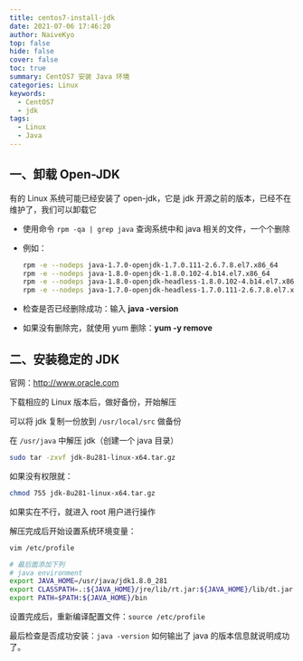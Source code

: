 ```yaml
---
title: centos7-install-jdk
date: 2021-07-06 17:46:20
author: NaiveKyo
top: false
hide: false
cover: false
toc: true
summary: CentOS7 安装 Java 环境
categories: Linux
keywords: 
  - CentOS7
  - jdk
tags:
  - Linux
  - Java
---
```




## 一、卸载 Open-JDK

有的 Linux 系统可能已经安装了 open-jdk，它是 jdk 开源之前的版本，已经不在维护了，我们可以卸载它



- 使用命令 `rpm -qa | grep java` 查询系统中和 java 相关的文件，一个个删除

- 例如：

  ```bash
  rpm -e --nodeps java-1.7.0-openjdk-1.7.0.111-2.6.7.8.el7.x86_64
  rpm -e --nodeps java-1.8.0-openjdk-1.8.0.102-4.b14.el7.x86_64
  rpm -e --nodeps java-1.8.0-openjdk-headless-1.8.0.102-4.b14.el7.x86_64
  rpm -e --nodeps java-1.7.0-openjdk-headless-1.7.0.111-2.6.7.8.el7.x86_64
  ```

- 检查是否已经删除成功：输入 **java -version**

- 如果没有删除完，就使用 yum 删除：**yum -y remove**



## 二、安装稳定的 JDK

官网：http://www.oracle.com

下载相应的 Linux 版本后，做好备份，开始解压

可以将 jdk 复制一份放到 `/usr/local/src` 做备份

在 `/usr/java` 中解压 jdk（创建一个 java 目录）

```bash
sudo tar -zxvf jdk-8u281-linux-x64.tar.gz
```

如果没有权限就：

```bash
chmod 755 jdk-8u281-linux-x64.tar.gz
```

如果实在不行，就进入 root 用户进行操作

解压完成后开始设置系统环境变量：

```bash
vim /etc/profile

# 最后面添加下列
# java environment
export JAVA_HOME=/usr/java/jdk1.8.0_281
export CLASSPATH=.:${JAVA_HOME}/jre/lib/rt.jar:${JAVA_HOME}/lib/dt.jar:${JAVA_HOME}/lib/tools.jar
export PATH=$PATH:${JAVA_HOME}/bin
```

设置完成后，重新编译配置文件：`source /etc/profile`

最后检查是否成功安装：`java -version` 如何输出了 java 的版本信息就说明成功了。
